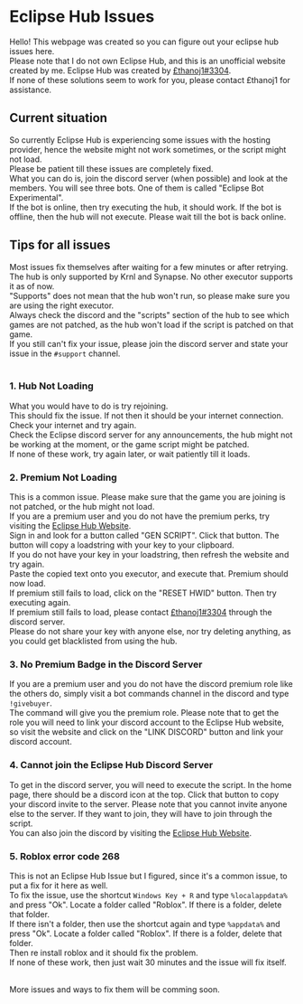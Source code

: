 # Eclipse Hub Issues
Hello! This webpage was created so you can figure out your eclipse hub issues here.<br>Please note that I do not own Eclipse Hub, and this is an unofficial website created by me. Eclipse Hub was created by [£thanoj1#3304](https://discord.com/users/534231910180716565).<br>
If none of these solutions seem to work for you, please contact £thanoj1 for assistance.

## Current situation
So currently Eclipse Hub is experiencing some issues with the hosting provider, hence the website might not work sometimes, or the script might not load.<br>
Please be patient till these issues are completely fixed.<br>
What you can do is, join the discord server (when possible) and look at the members. You will see three bots. One of them is called "Eclipse Bot Experimental".<br>
If the bot is online, then try executing the hub, it should work. If the bot is offline, then the hub will not execute. Please wait till the bot is back online.


## Tips for all issues
Most issues fix themselves after waiting for a few minutes or after retrying.<br>
The hub is only supported by Krnl and Synapse. No other executor supports it as of now.<br>
"Supports" does not mean that the hub won't run, so please make sure you are using the right executor.<br>
Always check the discord and the "scripts" section of the hub to see which games are not patched, as the hub won't load if the script is patched on that game.<br>
If you still can't fix your issue, please join the discord server and state your issue in the `#support` channel.<br><br>

### 1. Hub Not Loading
What you would have to do is try rejoining.<br>
This should fix the issue. If not then it should be your internet connection. Check your internet and try again.<br>
Check the Eclipse discord server for any announcements, the hub might not be working at the moment, or the game script might be patched.<br>
If none of these work, try again later, or wait patiently till it loads.

### 2. Premium Not Loading
This is a common issue. Please make sure that the game you are joining is not patched, or the hub might not load.<br>
If you are a premium user and you do not have the premium perks, try visiting the [Eclipse Hub Website](https://eclipsehub.xyz).<br>
Sign in and look for a button called "GEN SCRIPT". Click that button. The button will copy a loadstring with your key to your clipboard.<br>
If you do not have your key in your loadstring, then refresh the website and try again.<br>
Paste the copied text onto you executor, and execute that. Premium should now load.<br>
If premium still fails to load, click on the "RESET HWID" button. Then try executing again.<br>
If premium still fails to load, please contact [£thanoj1#3304](https://discord.com/users/534231910180716565) through the discord server.<br>
Please do not share your key with anyone else, nor try deleting anything, as you could get blacklisted from using the hub.

### 3. No Premium Badge in the Discord Server
If you are a premium user and you do not have the discord premium role like the others do, simply visit a bot commands channel in the discord and type `!givebuyer`.<br>
The command will give you the premium role. Please note that to get the role you will need to link your discord account to the Eclipse Hub website, so visit the website and click on the "LINK DISCORD" button and link your discord account.

### 4. Cannot join the Eclipse Hub Discord Server
To get in the discord server, you will need to execute the script. In the home page, there should be a discord icon at the top. Click that button to copy your discord invite to the server. Please note that you cannot invite anyone else to the server. If they want to join, they will have to join through the script.<br>
You can also join the discord by visiting the [Eclipse Hub Website](https://eclipsehub.xyz).

### 5. Roblox error code 268
This is not an Eclipse Hub Issue but I figured, since it's a common issue, to put a fix for it here as well.<br>
To fix the issue, use the shortcut `Windows Key + R` and type `%localappdata%` and press "Ok". Locate a folder called "Roblox". If there is a folder, delete that folder.<br>
If there isn't a folder, then use the shortcut again and type `%appdata%` and press "Ok". Locate a folder called "Roblox". If there is a folder, delete that folder.<br>
Then re install roblox and it should fix the problem.<br>
If none of these work, then just wait 30 minutes and the issue will fix itself.<br><br>

More issues and ways to fix them will be comming soon.
